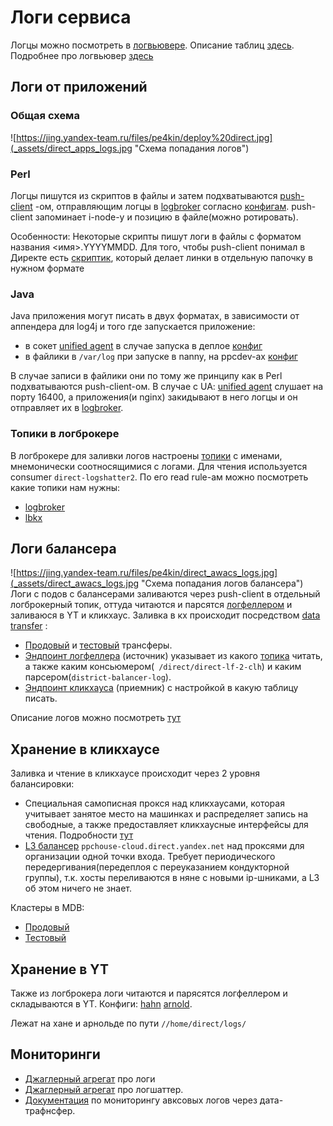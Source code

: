 # Логи сервиса

Логцы можно посмотреть в [логвьювере](https://direct.yandex.ru/logviewer).
Описание таблиц [здесь](../reference/logviewer/tables-description.md).
Подробнее про логвьювер [здесь](../reference/logviewer/quick-start.md)

## Логи от приложений

### Общая схема
![https://jing.yandex-team.ru/files/pe4kin/deploy%20direct.jpg](_assets/direct_apps_logs.jpg "Схема попадания логов")

### Perl
Логцы пишутся из скриптов в файлы и затем подхватываются [push-client](https://docs.yandex-team.ru/unified_agent/migration/migration_from_push_client#push-client) -ом, отправляющим логцы в [logbroker](https://logbroker.yandex-team.ru/docs/overview) согласно [конфигам](https://a.yandex-team.ru/arcadia/direct/packages/yandex-direct-send-logs-to-logbroker).
push-client запоминает i-node-у и позицию в файле(можно ротировать).

Особенности:
Некоторые скрипты пишут логи в файлы с форматом названия <имя>.YYYYMMDD.
Для того, чтобы push-client понимал в Директе есть [скриптик](https://a.yandex-team.ru/arcadia/direct/infra/direct-utils/push-client-linker), который делает линки в отдельную папочку в нужном формате

### Java
Java приложения могут писать в двух форматах, в зависимости от аппендера для log4j и того где запускается приложение:
- в сокет [unified agent](https://docs.yandex-team.ru/unified_agent/) в случае запуска в деплое [конфиг](https://a.yandex-team.ru/arcadia/direct/libs-internal/config/src/main/resources/log4j2-deploy-appenders.xml)
- в файлики в `/var/log` при запуске в nanny, на ppcdev-ах [конфиг](https://a.yandex-team.ru/arcadia/direct/libs-internal/config/src/main/resources/log4j2-development.xml)

В случае записи в файлики они по тому же принципу как в Perl подхватываются push-client-ом.
В случае с UA: [unified agent](https://docs.yandex-team.ru/unified_agent/) слушает на порту 16400, а приложения(и nginx) закидывают в него логцы и он отправляет их в [logbroker](https://logbroker.yandex-team.ru/docs/overview).

### Топики в логброкере
В логброкере для заливки логов настроены [топики](https://logbroker.yandex-team.ru/docs/concepts/resource_model#topic) с именами, мнемонически соотносящимися с логами. Для чтения используется consumer `direct-logshatter2`.
По его read rule-ам можно посмотреть какие топики нам нужны:
- [logbroker](https://logbroker.yandex-team.ru/logbroker/accounts/direct/direct-logshatter2?page=configuration&type=consumer)
- [lbkx](https://logbroker.yandex-team.ru/lbkx/accounts/direct/direct-logshatter2?page=configuration&type=consumer&browserFilter=)

## Логи балансера
![https://jing.yandex-team.ru/files/pe4kin/direct_awacs_logs.jpg](_assets/direct_awacs_logs.jpg "Схема попадания логов балансера")
Логи с подов с балансерами заливаются через push-client в отдельный логброкерный топик, оттуда читаются и парсятся [логфеллером](https://wiki.yandex-team.ru/logfeller/) и заливаюся в YT и кликхаус.
Заливка в кх происходит посредством [data transfer](https://wiki.yandex-team.ru/data-transfer/) :
- [Продовый](https://yc.yandex-team.ru/folders/fooa07bcrr7souccreru/data-transfer/transfer/dtt49untf48po1s3ki1f/view) и [тестовый](https://yc.yandex-team.ru/folders/fooa07bcrr7souccreru/data-transfer/transfer/dttkhmod803goaagpdgf/view) трансферы.
- [Эндпоинт логфеллера](https://yc.yandex-team.ru/folders/fooa07bcrr7souccreru/data-transfer/endpoint/dteimenvo8eai279ctks/view) (источник) указывает из какого [топика]((https://logbroker.yandex-team.ru/logbroker/accounts/direct/awacs-l7-access-log?page=statistics&type=topic&tab=writeMetrics&shownTopics=all%20topics)) читать, а также каким консьюмером(`
/direct/direct-lf-2-clh`) и каким парсером(`district-balancer-log`).
- [Эндпоинт кликхауса](https://yc.yandex-team.ru/folders/fooa07bcrr7souccreru/data-transfer/endpoint/dteo8k87pcngpe38pjoa/view) (приемник) с настройкой в какую таблицу писать.

Описание логов можно посмотреть [тут](https://wiki.yandex-team.ru/balancer/logi-v-balansere/)


## Хранение в кликхаусе
Заливка и чтение в кликхаусе происходит через 2 уровня балансировки:
- Специальная самописная прокся над кликхаусами, которая учитывает занятое место на машинках и распределяет запись на свободные, а также предоставляет кликхаусные интерфейсы для чтения. Подробности [тут](https://wiki.yandex-team.ru/jeri/logshatter-in-mds/)
- [L3 балансер](https://l3.tt.yandex-team.ru/service/8678) `ppchouse-cloud.direct.yandex.net` над проксями для организации одной точки входа. Требует периодического передергивания(передеплоя с переуказанием кондукторной группы), т.к. хосты переливаются в няне с новыми ip-шниками, а L3 об этом ничего не знает.

Кластеры в MDB:
- [Продовый](https://yc.yandex-team.ru/folders/fooa07bcrr7souccreru/managed-clickhouse/cluster/mdbns84iukrpbke13rul/view)
- [Тестовый](https://yc.yandex-team.ru/folders/fooa07bcrr7souccreru/managed-clickhouse/cluster/mdb84apvnr71pbaga50r/view)

## Хранение в YT
Также из логброкера логи читаются и парясятся логфеллером и складываются в YT. Конфиги:
[hahn](https://a.yandex-team.ru/arcadia/logfeller/configs/logs/direct_hahn_logs.json)
[arnold](https://a.yandex-team.ru/arcadia/logfeller/configs/logs/direct_arnold_logs.json).

Лежат на хане и арнольде по пути `//home/direct/logs/`

## Мониторинги
- [Джаглерный агрегат](https://juggler.yandex-team.ru/check_details/?host=direct.prod_subsystems&service=logs&project=direct.prod&last=1DAY) про логи
- [Джаглерный агрегат](https://juggler.yandex-team.ru/check_details/?host=direct.prod_apps-health&service=logshatter&project=direct.prod&last=1DAY) про логшаттер.
- [Документация](../reference/alerts/tm-awacs-ch.md) по мониторингу авксовых логов через дата-трафнсфер.

